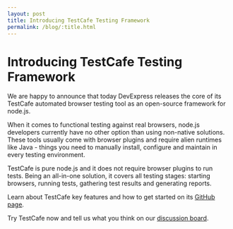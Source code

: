 ```yaml
---
layout: post
title: Introducing TestCafe Testing Framework
permalink: /blog/:title.html
---
```

# Introducing TestCafe Testing Framework

We are happy to announce that today DevExpress releases the core of its TestCafe automated browser testing
tool as an open-source framework for node.js.

<!--more-->

When it comes to functional testing against real browsers,
node.js developers currently have no other option than using non-native solutions.
These tools usually come with browser plugins and require alien runtimes
like Java - things you need to manually install, configure and maintain
in every testing environment.

TestCafe is pure node.js and it does not require browser plugins
to run tests. Being an all-in-one solution, it covers all testing stages:
starting browsers, running tests, gathering test results and generating reports.

Learn about TestCafe key features and how to get started on its [GitHub page](https://github.com/DevExpress/testcafe/).

Try TestCafe now and tell us what you think on our [discussion board](https://testcafe-discuss.devexpress.com/).